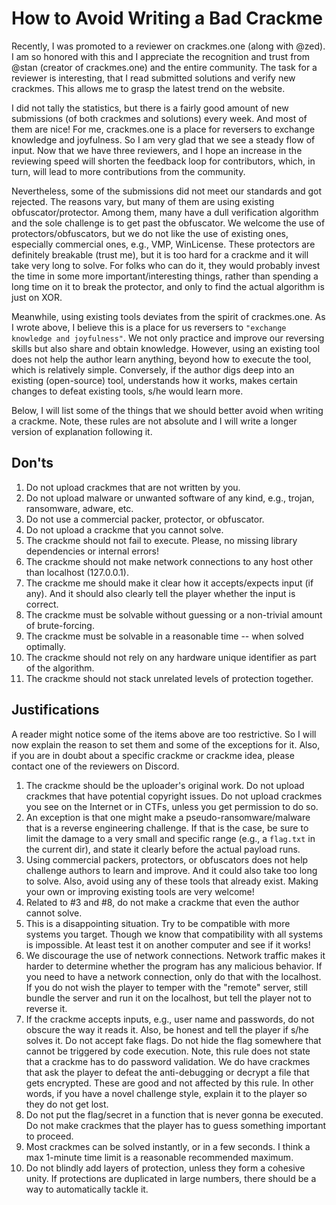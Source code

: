 # How to Avoid Writing a Bad Crackme

Recently, I was promoted to a reviewer on crackmes.one (along with @zed). I am so honored with this and I appreciate the recognition and trust from @stan (creator of crackmes.one) and the entire community. The task for a reviewer is interesting, that I read submitted solutions and verify new crackmes. This allows me to grasp the latest trend on the website.

I did not tally the statistics, but there is a fairly good amount of new submissions (of both crackmes and solutions) every week. And most of them are nice! For me, crackmes.one is a place for reversers to exchange knowledge and joyfulness. So I am very glad that we see a steady flow of input. Now that we have three reviewers, and I hope an increase in the reviewing speed will shorten the feedback loop for contributors, which, in turn, will lead to more contributions from the community.

Nevertheless, some of the submissions did not meet our standards and got rejected. The reasons vary, but many of them are using existing obfuscator/protector. Among them, many have a dull verification algorithm and the sole challenge is to get past the obfuscator. We welcome the use of protectors/obfuscators, but we do not like the use of existing ones, especially commercial ones, e.g., VMP, WinLicense. These protectors are definitely breakable (trust me), but it is too hard for a crackme and it will take very long to solve. For folks who can do it, they would probably invest the time in some more important/interesting things, rather than spending a long time on it to break the protector, and only to find the actual algorithm is just on XOR.

Meanwhile, using existing tools deviates from the spirit of crackmes.one. As I wrote above, I believe this is a place for us reversers to `"exchange knowledge and joyfulness"`. We not only practice and improve our reversing skills but also share and obtain knowledge. However, using an existing tool does not help the author learn anything, beyond how to execute the tool, which is relatively simple. Conversely, if the author digs deep into an existing (open-source) tool, understands how it works, makes certain changes to defeat existing tools, s/he would learn more.

Below, I will list some of the things that we should better avoid when writing a crackme. Note, these rules are not absolute and I will write a longer version of explanation following it.

## Don'ts

1. Do not upload crackmes that are not written by you.
2. Do not upload malware or unwanted software of any kind, e.g., trojan, ransomware, adware, etc.
3. Do not use a commercial packer, protector, or obfuscator.
4. Do not upload a crackme that you cannot solve.
5. The crackme should not fail to execute. Please, no missing library dependencies or internal errors!
6. The crackme should not make network connections to any host other than localhost (127.0.0.1).
7. The crackme me should make it clear how it accepts/expects input (if any). And it should also clearly tell the player whether the input is correct.
8. The crackme must be solvable without guessing or a non-trivial amount of brute-forcing.
9. The crackme must be solvable in a reasonable time -- when solved optimally.
10. The crackme should not rely on any hardware unique identifier as part of the algorithm.
11. The crackme should not stack unrelated levels of protection together.


## Justifications

A reader might notice some of the items above are too restrictive. So I will now explain the reason to set them and some of the exceptions for it. Also, if you are in doubt about a specific crackme or crackme idea, please contact one of the reviewers on Discord.

1. The crackme should be the uploader's original work. Do not upload crackmes that have potential copyright issues. Do not upload crackmes you see on the Internet or in CTFs, unless you get permission to do so.
2. An exception is that one might make a pseudo-ransomware/malware that is a reverse engineering challenge. If that is the case, be sure to limit the damage to a very small and specific range (e.g., a `flag.txt` in the current dir), and state it clearly before the actual payload runs.
3. Using commercial packers, protectors, or obfuscators does not help challenge authors to learn and improve. And it could also take too long to solve. Also, avoid using any of these tools that already exist. Making your own or improving existing tools are very welcome!
4. Related to #3 and #8, do not make a crackme that even the author cannot solve.
5. This is a disappointing situation. Try to be compatible with more systems you target. Though we know that compatibility with all systems is impossible. At least test it on another computer and see if it works!
6. We discourage the use of network connections. Network traffic makes it harder to determine whether the program has any malicious behavior. If you need to have a network connection, only do that with the localhost. If you do not wish the player to temper with the "remote" server, still bundle the server and run it on the localhost, but tell the player not to reverse it. 
7. If the crackme accepts inputs, e.g., user name and passwords, do not obscure the way it reads it. Also, be honest and tell the player if s/he solves it. Do not accept fake flags. Do not hide the flag somewhere that cannot be triggered by code execution. Note, this rule does not state that a crackme has to do password validation. We do have crackmes that ask the player to defeat the anti-debugging or decrypt a file that gets encrypted. These are good and not affected by this rule. In other words, if you have a novel challenge style, explain it to the player so they do not get lost. 
8. Do not put the flag/secret in a function that is never gonna be executed. Do not make crackmes that the player has to guess something important to proceed.
9. Most crackmes can be solved instantly, or in a few seconds. I think a max 1-minute time limit is a reasonable recommended maximum.
11. Do not blindly add layers of protection, unless they form a cohesive unity. If protections are duplicated in large numbers, there should be a way to automatically tackle it. 